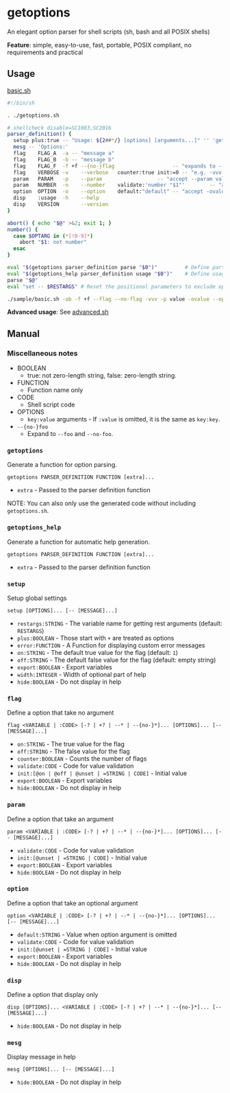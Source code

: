 # getoptions

An elegant option parser for shell scripts (sh, bash and all POSIX shells)

**Feature**: simple, easy-to-use, fast, portable, POSIX compliant, no requirements and practical

## Usage

[basic.sh](./sample/basic.sh)

```sh
#!/bin/sh

. ./getoptions.sh

# shellcheck disable=SC1083,SC2016
parser_definition() {
  setup plus:true -- "Usage: ${2##*/} [options] [arguments...]" '' 'getoptions sample' ''
  mesg -- 'Options:'
  flag    FLAG_A  -a -- "message a"
  flag    FLAG_B  -b -- "message b"
  flag    FLAG_F  -f +f --{no-}flag                   -- "expands to --flag and --no-flag"
  flag    VERBOSE -v    --verbose   counter:true init:=0 -- "e.g. -vvv is verbose level 3"
  param   PARAM   -p    --param                  -- "accept --param value / --param=value"
  param   NUMBER  -n    --number    validate:'number "$1"'        -- "accept only numbers"
  option  OPTION  -o    --option    default:"default" -- "accept -ovalue / --option=value"
  disp    :usage  -h    --help
  disp    VERSION       --version
}

abort() { echo "$@" >&2; exit 1; }
number() {
  case $OPTARG in (*[!0-9]*)
    abort "$1: not number"
  esac
}

eval "$(getoptions parser_definition parse "$0")"         # Define parse() function
eval "$(getoptions_help parser_definition usage "$0")"    # Define usage() function
parse "$@"
eval "set -- $RESTARGS" # Reset the positional parameters to exclude options
```

```sh
./sample/basic.sh -ab -f +f --flag --no-flag -vvv -p value -ovalue --option=value 1 2 -- 3 -f
```

**Advanced usage**: See [advanced.sh](./sample/advanced.sh)

## Manual

### Miscellaneous notes

- BOOLEAN
  - true: not zero-length string, false: zero-length string.
- FUNCTION
  - Function name only
- CODE
  - Shell script code
- OPTIONS
  - `key:value` arguments - If `:value` is omitted, it is the same as `key:key`.
- `--{no-}foo`
  - Expand to `--foo` and `--no-foo`.

### `getoptions`

Generate a function for option parsing.

`getoptions PARSER_DEFINITION FUNCTION [extra]...`

- `extra` - Passed to the parser definition function

NOTE: You can also only use the generated code without including `getoptions.sh`.

### `getoptions_help`

Generate a function for automatic help generation.

`getoptions PARSER_DEFINITION FUNCTION [extra]...`

- `extra` - Passed to the parser definition function

### `setup`

Setup global settings

`setup [OPTIONS]... [-- [MESSAGE]...]`

- `restargs:STRING` - The variable name for getting rest arguments (default: `RESTARGS`)
- `plus:BOOLEAN` - Those start with `+` are treated as options
- `error:FUNCTION` - A Function for displaying custom error messages
- `on:STRING` - The default true value for the flag (default: `1`)
- `off:STRING` - The default false value for the flag (default: empty string)
- `export:BOOLEAN` - Export variables
- `width:INTEGER` - Width of optional part of help
- `hide:BOOLEAN` - Do not display in help

### `flag`

Define a option that take no argument

`flag <VARIABLE | :CODE> [-? | +? | --* | --{no-}*]... [OPTIONS]... [-- [MESSAGE]...]`

- `on:STRING` - The true value for the flag
- `off:STRING` - The false value for the flag
- `counter:BOOLEAN` - Counts the number of flags
- `validate:CODE` - Code for value validation
- `init:[@on | @off | @unset | =STRING | CODE]` - Initial value
- `export:BOOLEAN` - Export variables
- `hide:BOOLEAN` - Do not display in help

### `param`

Define a option that take an argument

`param <VARIABLE | :CODE> [-? | +? | --* | --{no-}*]... [OPTIONS]... [-- [MESSAGE]...]`

- `validate:CODE` - Code for value validation
- `init:[@unset | =STRING | CODE]` - Initial value
- `export:BOOLEAN` - Export variables
- `hide:BOOLEAN` - Do not display in help

### `option`

Define a option that take an optional argument

`option <VARIABLE | :CODE> [-? | +? | --* | --{no-}*]... [OPTIONS]... [-- [MESSAGE]...]`

- `default:STRING` - Value when option argument is omitted
- `validate:CODE` - Code for value validation
- `init:[@unset | =STRING | CODE]` - Initial value
- `export:BOOLEAN` - Export variables
- `hide:BOOLEAN` - Do not display in help

### `disp`

Define a option that display only

`disp [OPTIONS]... <VARIABLE | :CODE> [-? | +? | --* | --{no-}*]... [-- [MESSAGE]...]`

- `hide:BOOLEAN` - Do not display in help

### `mesg`

Display message in help

`mesg [OPTIONS]... [-- [MESSAGE]...]`

- `hide:BOOLEAN` - Do not display in help
